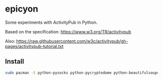 # epicyon

Some experiments with ActivityPub in Python.

Based on the specification: https://www.w3.org/TR/activitypub

Also: https://raw.githubusercontent.com/w3c/activitypub/gh-pages/activitypub-tutorial.txt

## Install

``` bash
sudo pacman -S python-pysocks python-pycryptodome python-beautifulsoup4
```